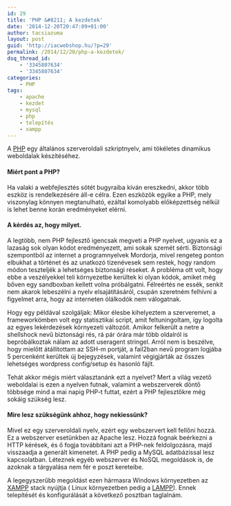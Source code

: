 ```yaml
---
id: 29
title: 'PHP &#8211; A kezdetek'
date: '2014-12-20T20:47:09+01:00'
author: tacsiazuma
layout: post
guid: 'http://iacwebshop.hu/?p=29'
permalink: /2014/12/20/php-a-kezdetek/
dsq_thread_id:
    - '3345807634'
    - '3345807634'
categories:
    - PHP
tags:
    - apache
    - kezdet
    - mysql
    - php
    - telepítés
    - xampp
---
```


A [PHP](http://hu.wikipedia.org/wiki/PHP) egy általános szerveroldali szkriptnyelv, ami tökéletes dinamikus weboldalak készítéséhez.

#### Miért pont a PHP?

Ha valaki a webfejlesztés sötét bugyraiba kíván ereszkedni, akkor több eszköz is rendelkezésére áll-e célra. Ezen eszközök egyike a PHP, mely viszonylag könnyen megtanulható, ezáltal komolyabb előképzettség nélkül is lehet benne korán eredményeket elérni.

#### A kérdés az, hogy milyet.

A legtöbb, nem PHP fejlesztő igencsak megveti a PHP nyelvet, ugyanis ez a lazaság sok olyan kódot eredményezett, ami sokak szemét sérti. Biztonsági szempontból az internet a programnyelvek Mordorja, mivel rengeteg ponton elbukhat a történet és az unatkozó tizenévesek sem restek, hogy random módon teszteljék a lehetséges biztonsági réseket. A probléma ott volt, hogy ebbe a veszélyekkel teli környezetbe kerültek ki olyan kódok, amiket még bőven egy sandboxban kellett volna próbálgatni. Félreértés ne essék, senkit nem akarok lebeszélni a nyelv elsajátításáról, csupán szeretném felhívni a figyelmet arra, hogy az interneten ólálkodók nem válogatnak.

Hogy egy példával szolgáljak: Mikor élesbe kihelyeztem a szerveremet, a frameworkömben volt egy statisztikai script, amit feltuningoltam, így logolta az egyes lekérdezések környezeti változóit. Amikor felkerült a netre a shellshock nevű biztonsági rés, rá pár órára már több oldalról is bepróbálkoztak nálam az adott useragent stringel. Arról nem is beszélve, hogy mielőtt átállítottam az SSH-m portját, a fail2ban nevű program logjába 5 percenként kerültek új bejegyzések, valamint végigjárták az összes lehetséges wordpress config/setup és hasonló fájlt.

Tehát akkor mégis miért választanánk ezt a nyelvet? Mert a világ vezető weboldalai is ezen a nyelven futnak, valamint a webszerverek döntő többsége mind a mai napig PHP-t futtat, ezért a PHP fejlesztőkre még sokáig szükség lesz.

#### Mire lesz szükségünk ahhoz, hogy nekiessünk?

Mivel ez egy szerveroldali nyelv, ezért egy webszervert kell fellőni hozzá. Ez a webszerver esetünkben az Apache lesz. Hozzá fognak beérkezni a HTTP kérések, és ő fogja továbbítani azt a PHP-nek feldolgozásra, majd visszaadja a generált kimenetet. A PHP pedig a MySQL adatbázissal lesz kapcsolatban. Léteznek egyéb webszerver és NoSQL megoldások is, de azoknak a tárgyalása nem fér e poszt kereteibe.

A legegyszerűbb megoldást ezen hármasra Windows környezetben az [XAMPP](https://www.apachefriends.org/hu/) stack nyújtja ( Linux környezetben pedig a [LAMPP](https://www.apachefriends.org/hu/)). Ennek telepítését és konfigurálását a következő posztban taglalnám.